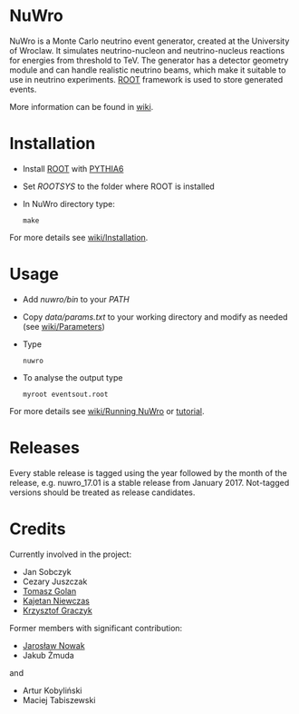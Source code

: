 # NuWro

NuWro is a Monte Carlo neutrino event generator, created at the University of Wroclaw. It simulates neutrino-nucleon and neutrino-nucleus reactions for energies from threshold to TeV. The generator has a detector geometry module and can handle realistic neutrino beams, which make it suitable to use in neutrino experiments. [ROOT](https://root.cern.ch/) framework is used to store generated events.

More information can be found in [wiki](https://github.com/NuWro/nuwro/wiki).

# Installation

* Install [ROOT](https://root.cern.ch/) with [PYTHIA6](https://pythia6.hepforge.org/)
* Set *ROOTSYS* to the folder where ROOT is installed
* In NuWro directory type:

  ```
  make
  ```

For more details see [wiki/Installation](https://github.com/NuWro/nuwro/wiki/Installation).

# Usage

* Add *nuwro/bin* to your *PATH*
* Copy *data/params.txt* to your working directory and modify as needed (see [wiki/Parameters](https://github.com/NuWro/nuwro/wiki/Parameters))
* Type

  ```
  nuwro
  ```

* To analyse the output type

  ```
  myroot eventsout.root
  ```

For more details see [wiki/Running NuWro](https://github.com/NuWro/nuwro/wiki/Running-NuWro) or [tutorial](http://www.ift.uni.wroc.pl/~tgolan/talks/NuWro_howto.pdf).

# Releases

Every stable release is tagged using the year followed by the month of the release, e.g. nuwro_17.01 is a stable release from January 2017. Not-tagged versions should be treated as release candidates.

# Credits

Currently involved in the project:

* Jan Sobczyk
* Cezary Juszczak
* [Tomasz Golan](http://www.ift.uni.wroc.pl/~tgolan/)
* [Kajetan Niewczas](http://www.ift.uni.wroc.pl/~kniewczas/)
* [Krzysztof Graczyk](http://www.ift.uni.wroc.pl/~kgraczyk/)

Former members with significant contribution:

* [Jarosław Nowak](http://www.lancaster.ac.uk/physics/about-us/people/jaroslaw-nowak)
* Jakub Żmuda

and

* Artur Kobyliński
* Maciej Tabiszewski